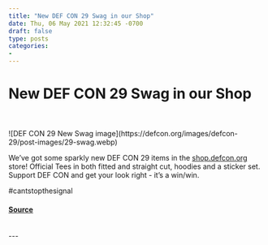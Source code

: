 ```yaml
---
title: "New DEF CON 29 Swag in our Shop"
date: Thu, 06 May 2021 12:32:45 -0700
draft: false
type: posts
categories: 
- 
---
```

# New DEF CON 29 Swag in our Shop

<br/>

<br/>
![DEF CON 29 New Swag image](https://defcon.org/images/defcon-29/post-images/29-swag.webp)  

We’ve got some sparkly new DEF CON 29 items in the [shop.defcon.org](https://shop.defcon.org) store! Official Tees in both fitted and straight cut, hoodies and a sticker set. Support DEF CON and get your look right - it’s a win/win.  
  
#cantstopthesignal

#### [Source](https://shop.defcon.org)

<br/>
---
